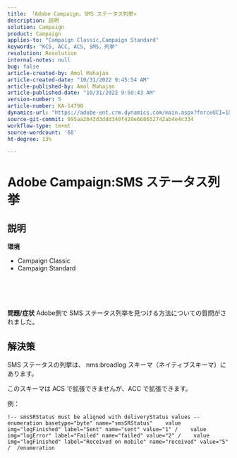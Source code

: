 ```yaml
---
title: 「Adobe Campaign。SMS ステータス列挙»
description: 説明
solution: Campaign
product: Campaign
applies-to: "Campaign Classic,Campaign Standard"
keywords: "KCS, ACC, ACS, SMS，列挙"
resolution: Resolution
internal-notes: null
bug: false
article-created-by: Amol Mahajan
article-created-date: "10/31/2022 9:45:54 AM"
article-published-by: Amol Mahajan
article-published-date: "10/31/2022 9:50:43 AM"
version-number: 5
article-number: KA-14790
dynamics-url: "https://adobe-ent.crm.dynamics.com/main.aspx?forceUCI=1&pagetype=entityrecord&etn=knowledgearticle&id=6ee59aca-0059-ed11-9561-6045bd006079"
source-git-commit: 095aa2643d3ddd340f420e668652742ab4e4c334
workflow-type: tm+mt
source-wordcount: '68'
ht-degree: 13%

---
```


# Adobe Campaign:SMS ステータス列挙

## 説明

<b>環境</b>
- Campaign Classic
- Campaign Standard

<br><br> <br><br><b>問題/症状</b>
Adobe側で SMS ステータス列挙を見つける方法についての質問がされました。


## 解決策


SMS ステータスの列挙は、 nms:broadlog スキーマ（ネイティブスキーマ）にあります。

このスキーマは ACS で拡張できませんが、ACC で拡張できます。

例：


```
!-- smsSRStatus must be aligned with deliveryStatus values --  enumeration basetype="byte" name="smsSRStatus"    value img="logFinished" label="Sent" name="sent" value="1" /    value img="logError" label="Failed" name="failed" value="2" /    value img="logFinished" label="Received on mobile" name="received" value="5" /  /enumeration
```



